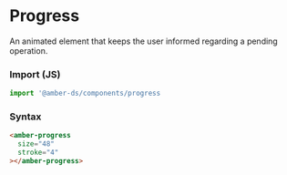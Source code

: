 # Progress

An animated element that keeps the user informed regarding a pending operation.

### Import (JS)
```js
import '@amber-ds/components/progress
```

### Syntax
```html
<amber-progress
  size="48"
  stroke="4"
></amber-progress>
```